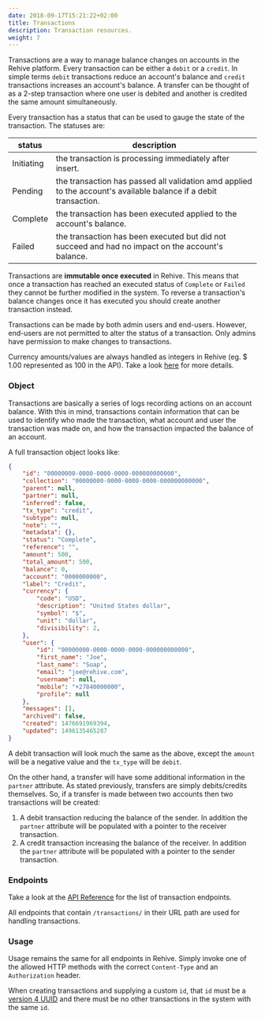 ```yaml
---
date: 2018-09-17T15:21:22+02:00
title: Transactions
description: Transaction resources.
weight: 7
---
```


Transactions are a way to manage balance changes on accounts in the Rehive platform. Every transaction can be either a `debit` or a `credit`. In simple terms `debit` transactions reduce an account's balance and `credit` transactions increases an account's balance. A transfer can be thought of as a 2-step transaction where one user is debited and another is credited the same amount simultaneously.

Every transaction has a status that can be used to gauge the state of the transaction. The statuses are:

status | description
---|---
Initiating | the transaction is processing immediately after insert.
Pending | the transaction has passed all validation amd applied to the account's available balance if a debit transaction.
Complete | the transaction has been executed applied to the account's balance.
Failed | the transaction has been executed but did not succeed and had no impact on the account's balance.

Transactions are **immutable once executed** in Rehive. This means that once a transaction has reached an executed status of `Complete` or `Failed` they cannot be further modified in the system. To reverse a transaction's balance changes once it has executed you should create another transaction instead.

Transactions can be made by both admin users and end-users. However, end-users are not permitted to alter the status of a transaction. Only admins have permission to make changes to transactions.

<aside class="notice">
    Currency amounts/values are always handled as integers in Rehive (eg. $ 1.00 represented as 100 in the API). Take a look <a href="/platform/usage/currencies-and-amounts/" target="_blank">here</a> for more details.
</aside>

### Object

Transactions are basically a series of logs recording actions on an account balance. With this in mind, transactions contain information that can be used to identify who made the transaction, what account and user the transaction was made on, and how the transaction impacted the balance of an account.

A full transaction object looks like:

```json
{
    "id": "00000000-0000-0000-0000-000000000000",
    "collection": "00000000-0000-0000-0000-000000000000",
    "parent": null,
    "partner": null,
    "inferred": false,
    "tx_type": "credit",
    "subtype": null,
    "note": "",
    "metadata": {},
    "status": "Complete",
    "reference": "",
    "amount": 500,
    "total_amount": 500,
    "balance": 0,
    "account": "0000000000",
    "label": "Credit",
    "currency": {
    	"code": "USD",
	    "description": "United States dollar",
	    "symbol": "$",
	    "unit": "dollar",
	    "divisibility": 2,
    },
    "user": {
        "id": "00000000-0000-0000-0000-000000000000",
        "first_name": "Joe",
        "last_name": "Soap",
        "email": "joe@rehive.com",
        "username": null,
        "mobile": "+27840000000",
        "profile": null
    },
    "messages": [],
    "archived": false,
    "created": 1476691969394,
    "updated": 1496135465287
}
```

A debit transaction will look much the same as the above, except the `amount` will be a negative value and the `tx_type` will be `debit`.

On the other hand, a transfer will have some additional information in the `partner` attribute. As stated previously, transfers are simply debits/credits themselves. So, if a transfer is made between two accounts then two transactions will be created:

1. A debit transaction reducing the balance of the sender. In addition the `partner` attribute will be populated with a pointer to the receiver transaction.
2. A credit transaction increasing the balance of the receiver. In addition the `partner` attribute will be populated with a pointer to the sender transaction.

### Endpoints

Take a look at the [API Reference](https://docs.platform.rehive.com) for the list of transaction endpoints.

All endpoints that contain `/transactions/` in their URL path are used for handling transactions.

### Usage

Usage remains the same for all endpoints in Rehive. Simply invoke one of the allowed HTTP methods with the correct `Content-Type` and an `Authorization` header.

When creating transactions and supplying a custom `id`, that `id` must be a [version 4 UUID](https://en.wikipedia.org/wiki/Universally_unique_identifier) and there must be no other transactions in the system with the same `id`.
